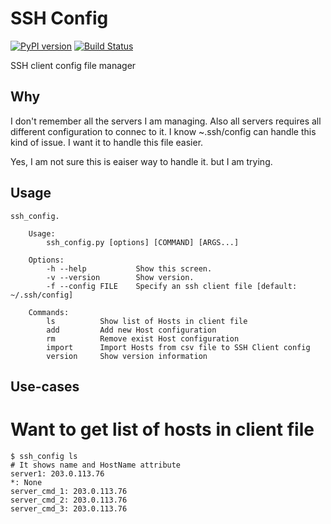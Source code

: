 SSH Config
==========
[![PyPI version](https://badge.fury.io/py/ssh-config.svg)](https://badge.fury.io/py/ssh-config)
[![Build Status](https://travis-ci.org/haginara/ssh_config.svg?branch=master)](https://travis-ci.org/haginara/ssh_config)

SSH client config file manager

Why
---
I don't remember all the servers I am managing. Also all servers requires all different configuration to connec to it. I know ~.ssh/config can handle this kind of issue. I want it to handle this file easier.

Yes, I am not sure this is eaiser way to handle it. but I am trying.

Usage
-----
```
ssh_config.

    Usage:
        ssh_config.py [options] [COMMAND] [ARGS...]
        
    Options:
        -h --help           Show this screen.
        -v --version        Show version.
        -f --config FILE    Specify an ssh client file [default: ~/.ssh/config]
        
    Commands:
        ls          Show list of Hosts in client file
        add         Add new Host configuration
        rm          Remove exist Host configuration
        import      Import Hosts from csv file to SSH Client config
        version     Show version information
```

Use-cases
---------

# Want to get list of hosts in client file
```
$ ssh_config ls 
# It shows name and HostName attribute
server1: 203.0.113.76
*: None
server_cmd_1: 203.0.113.76
server_cmd_2: 203.0.113.76
server_cmd_3: 203.0.113.76
```